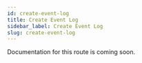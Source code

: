 ```yaml
---
id: create-event-log
title: Create Event Log
sidebar_label: Create Event Log
slug: create-event-log
---
```


Documentation for this route is coming soon.